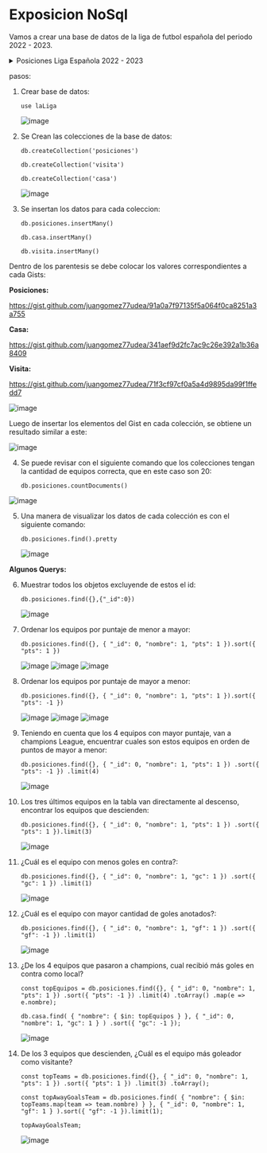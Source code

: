 # Exposicion NoSql
Vamos a crear una base de datos de la liga de futbol española del periodo 2022 - 2023.

<details>
  
  <summary>Posiciones Liga Española 2022 - 2023</summary>
  
  ![image](https://github.com/user-attachments/assets/d784af58-3c72-4677-bde7-2c6a3b84d4fe)
  
</details>



pasos:

1.  Crear base de datos:
   
    `use laLiga`

    ![image](https://github.com/user-attachments/assets/50c1573e-7caf-46a4-965f-3ad81bc31734)


2.  Se Crean las colecciones de la base de datos:

    `db.createCollection('posiciones')`
    
    `db.createCollection('visita')`
    
    `db.createCollection('casa')`

     ![image](https://github.com/user-attachments/assets/13889c11-7f36-47ff-ab17-1a8f54d3f890)



3.  Se insertan los datos para cada coleccion:

      `db.posiciones.insertMany()`

      `db.casa.insertMany()`

      `db.visita.insertMany()`

Dentro de los parentesis se debe colocar los valores correspondientes a cada Gists:
    

   **Posiciones:**
        
  https://gist.github.com/juangomez77udea/91a0a7f97135f5a064f0ca8251a3a755
        
           
  **Casa:**
        
  https://gist.github.com/juangomez77udea/341aef9d2fc7ac9c26e392a1b36a8409
          
        
  **Visita:**
        
  https://gist.github.com/juangomez77udea/71f3cf97cf0a5a4d9895da99f1ffedd7

    

  ![image](https://github.com/user-attachments/assets/b7802d3b-6d3e-4b9b-956a-7c6000d5f9b8)
  

  Luego de insertar los elementos del Gist en cada colección, se obtiene un resultado similar a este:
  

  ![image](https://github.com/user-attachments/assets/853e75ff-ba2c-4cae-9d94-7d556fe0a72d)


4. Se puede revisar con el siguiente comando que los colecciones tengan la cantidad de equipos correcta, que en este caso son 20:

   `db.posiciones.countDocuments()`
   

  ![image](https://github.com/user-attachments/assets/ed3a74bc-9790-4a81-8da0-8e86344bd443)



5. Una manera de visualizar los datos de cada colección es con el siguiente comando:

   `db.posiciones.find().pretty`


   ![image](https://github.com/user-attachments/assets/f3931784-17df-4afe-959c-0285e0003442)

   

**Algunos Querys:**

6. Muestrar todos los objetos excluyende de estos el id:

    `db.posiciones.find({},{"_id":0})`

   ![image](https://github.com/user-attachments/assets/e324a7e2-6e83-4ffd-812d-05ea199589a5)

  
7. Ordenar los equipos por puntaje de menor a mayor:

    `db.posiciones.find({}, { "_id": 0, "nombre": 1, "pts": 1 }).sort({ "pts": 1 })`

    ![image](https://github.com/user-attachments/assets/f1326955-f222-4dfe-86e6-4975da24e1af) ![image](https://github.com/user-attachments/assets/cae21994-9631-44dd-a41f-cabb1ec0ac63) ![image](https://github.com/user-attachments/assets/d822cf02-f1c5-40b2-80bb-5f18ece2a092)


8. Ordenar los equipos por puntaje de mayor a menor:

    `db.posiciones.find({}, { "_id": 0, "nombre": 1, "pts": 1 }).sort({ "pts": -1 })`
    

    ![image](https://github.com/user-attachments/assets/e0c2f453-ee0d-46f2-8484-e505757400f2) ![image](https://github.com/user-attachments/assets/9da5f4d9-85d9-4b15-932b-80ae0750b252) ![image](https://github.com/user-attachments/assets/c299eb6e-0216-483b-b720-ecfa5484d3e8)



9. Teniendo en cuenta que los 4 equipos con mayor puntaje, van a champions League, encuentrar cuales son estos equipos en orden de puntos de mayor a menor:

    `db.posiciones.find({}, { "_id": 0, "nombre": 1, "pts": 1 })
                .sort({ "pts": -1 })
                .limit(4)`

    ![image](https://github.com/user-attachments/assets/bdd93b5b-6c13-4bb5-876b-f68c1d750fac)


10. Los tres últimos equipos en la tabla van directamente al descenso, encontrar los equipos que descienden:

    `db.posiciones.find({}, { "_id": 0, "nombre": 1, "pts": 1 })
    	.sort({ "pts": 1 }).limit(3)`

    ![image](https://github.com/user-attachments/assets/d474f8dc-965b-44d1-a11d-34c9c56457a9)



11. ¿Cuál es el equipo con menos goles en contra?:

    `db.posiciones.find({}, { "_id": 0, "nombre": 1, "gc": 1 })
    		.sort({ "gc": 1 })
    		.limit(1)`

    ![image](https://github.com/user-attachments/assets/14ea50e0-bdf6-43c9-b437-7c2083b24218)


    
12. ¿Cuál es el equipo con mayor cantidad de goles anotados?:

    `db.posiciones.find({}, { "_id": 0, "nombre": 1, "gf": 1 })
    .sort({ "gf": -1 })
    .limit(1)`

    ![image](https://github.com/user-attachments/assets/011d842f-44ae-4ed8-b107-a1d69c77672b)


13. ¿De los 4 equipos que pasaron a champions, cual recibió más goles en contra como local?

    `const topEquipos = db.posiciones.find({}, { "_id": 0, "nombre": 1, "pts": 1 })
      .sort({ "pts": -1 })
      .limit(4)
      .toArray()
      .map(e => e.nombre);`

    `db.casa.find(
    			{ "nombre": { $in: topEquipos } },
    			{ "_id": 0, "nombre": 1, "gc": 1 }
        )
      .sort({ "gc": -1 });`

      ![image](https://github.com/user-attachments/assets/36e772a9-685d-4d00-ab7f-18622c2d9119)


14. De los 3 equipos que descienden, ¿Cuál es el equipo más goleador como visitante?
    
    `const topTeams = db.posiciones.find({}, { "_id": 0, "nombre": 1, "pts": 1 })
    	.sort({ "pts": 1 })
    	.limit(3)
   		.toArray();`

    `const topAwayGoalsTeam = db.posiciones.find(
    { "nombre": { $in: topTeams.map(team => team.nombre) } },
    { "_id": 0, "nombre": 1, "gf": 1 }
    ).sort({ "gf": -1 }).limit(1);`

    `topAwayGoalsTeam;`
    

    ![image](https://github.com/user-attachments/assets/11b1e637-1ddd-4041-ae9c-adc5103eac1c)



    



   
 
